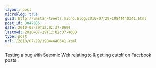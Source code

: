 ```yaml
---
layout: post
microblog: true
guid: http://vmstan-tweets.micro.blog/2010/07/29/19844440341.html
post_id: 3047185
date: 2010-07-29T12:02:37-0600
lastmod: 2010-07-29T12:02:37-0600
type: post
url: /2010/07/29/19844440341.html
---
```

Testing a bug with Seesmic Web relating to & getting cutoff on Facebook posts.
